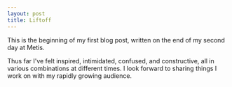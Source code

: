 ```yaml
---
layout: post
title: Liftoff
---
```


This is the beginning of my first blog post, written on the end of my second day at Metis.

Thus far I've felt inspired, intimidated, confused, and constructive, all in various combinations at different times. I look forward to sharing things I work on with my rapidly growing audience. 

